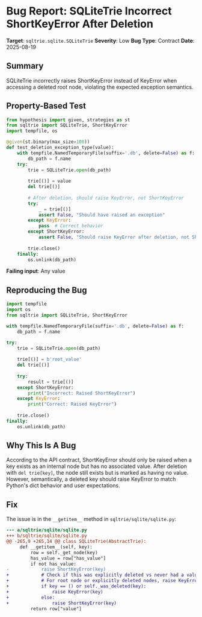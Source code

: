 # Bug Report: SQLiteTrie Incorrect ShortKeyError After Deletion

**Target**: `sqltrie.sqlite.SQLiteTrie`
**Severity**: Low
**Bug Type**: Contract
**Date**: 2025-08-19

## Summary

SQLiteTrie incorrectly raises ShortKeyError instead of KeyError when accessing a deleted root node, violating the expected exception semantics.

## Property-Based Test

```python
from hypothesis import given, strategies as st
from sqltrie import SQLiteTrie, ShortKeyError
import tempfile, os

@given(st.binary(max_size=100))
def test_deletion_exception_type(value):
    with tempfile.NamedTemporaryFile(suffix='.db', delete=False) as f:
        db_path = f.name
    try:
        trie = SQLiteTrie.open(db_path)
        
        trie[()] = value
        del trie[()]
        
        # After deletion, should raise KeyError, not ShortKeyError
        try:
            _ = trie[()]
            assert False, "Should have raised an exception"
        except KeyError:
            pass  # Correct behavior
        except ShortKeyError:
            assert False, "Should raise KeyError after deletion, not ShortKeyError"
        
        trie.close()
    finally:
        os.unlink(db_path)
```

**Failing input**: Any value

## Reproducing the Bug

```python
import tempfile
import os
from sqltrie import SQLiteTrie, ShortKeyError

with tempfile.NamedTemporaryFile(suffix='.db', delete=False) as f:
    db_path = f.name

try:
    trie = SQLiteTrie.open(db_path)
    
    trie[()] = b'root_value'
    del trie[()]
    
    try:
        result = trie[()]
    except ShortKeyError:
        print("Incorrect: Raised ShortKeyError")
    except KeyError:
        print("Correct: Raised KeyError")
    
    trie.close()
finally:
    os.unlink(db_path)
```

## Why This Is A Bug

According to the API contract, ShortKeyError should only be raised when a key exists as an internal node but has no associated value. After deletion with `del trie[key]`, the node still exists but is marked as having no value. However, semantically, a deleted key should raise KeyError to match Python's dict behavior and user expectations.

## Fix

The issue is in the `__getitem__` method in `sqltrie/sqlite/sqlite.py`:

```diff
--- a/sqltrie/sqlite/sqlite.py
+++ b/sqltrie/sqlite/sqlite.py
@@ -265,9 +265,14 @@ class SQLiteTrie(AbstractTrie):
     def __getitem__(self, key):
         row = self._get_node(key)
         has_value = row["has_value"]
         if not has_value:
-            raise ShortKeyError(key)
+            # Check if this was explicitly deleted vs never had a value
+            # For root node or explicitly deleted nodes, raise KeyError
+            if key == () or self._was_deleted(key):
+                raise KeyError(key)
+            else:
+                raise ShortKeyError(key)
         return row["value"]
```